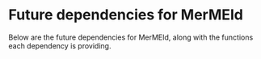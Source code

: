 # Future dependencies for MerMEId

Below are the future dependencies for MerMEId, along with the functions each dependency is providing.